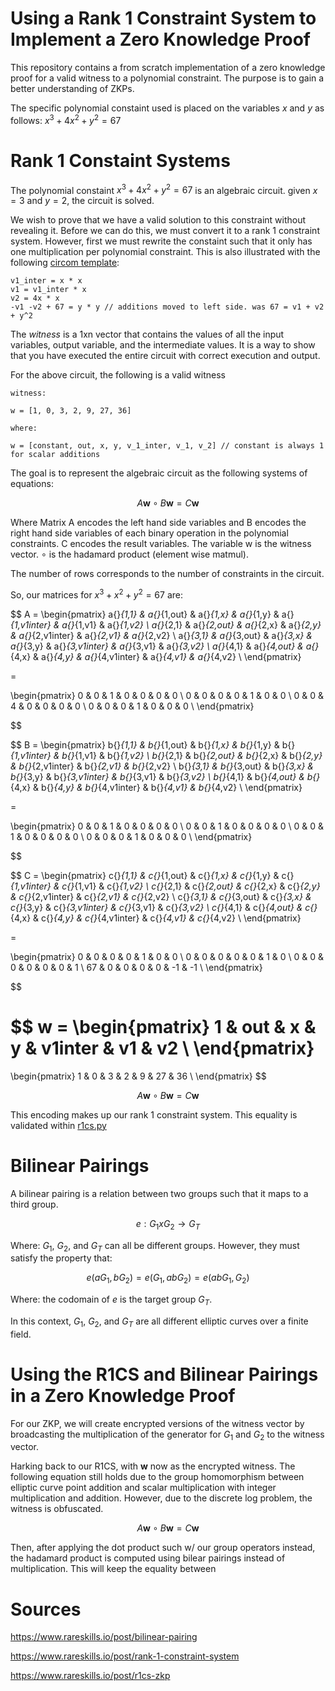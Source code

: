 # Using a Rank 1 Constraint System to Implement a Zero Knowledge Proof


This repository contains a from scratch implementation of a zero knowledge proof for a valid witness to a polynomial constraint. The purpose is to gain a better understanding of ZKPs.

The specific polynomial constaint used is placed on the variables $x$ and $y$ as follows: $x^3 + 4x^2 + y^2 = 67$ 

# Rank 1 Constaint Systems

The polynomial constaint $x^3 + 4x^2 + y^2 = 67$ is an algebraic circuit. given $x=3$ and $y=2$, the circuit is solved. 

We wish to prove that we have a valid solution to this constraint without revealing it. Before we can do this, we must convert it to a rank 1 constraint system. However, first we must rewrite the constaint such that it only has one multiplication per polynomial constraint. This is also illustrated with the following [circom template](polynomial.circom): 

    v1_inter = x * x
    v1 = v1_inter * x   
    v2 = 4x * x
    -v1 -v2 + 67 = y * y // additions moved to left side. was 67 = v1 + v2 + y^2

The *witness* is a 1xn vector that contains the values of all the input variables, output variable, and the intermediate values. It is a way to show that you have executed the entire circuit with correct execution and output. 

For the above circuit, the following is a valid witness

    witness:

    w = [1, 0, 3, 2, 9, 27, 36]

    where:
    
    w = [constant, out, x, y, v_1_inter, v_1, v_2] // constant is always 1 for scalar additions


The goal is to represent the algebraic circuit as the following systems of equations:

$$A \mathbf{w} \circ B \mathbf{w} = C \mathbf{w} $$

Where Matrix A encodes the left hand side variables and B encodes the right hand side variables of each binary operation in the polynomial constraints. C encodes the result variables. The variable w is the witness vector. $\circ$ is the hadamard product (element wise matmul).

The number of rows corresponds to the number of constraints in the circuit.

So, our matrices for $x^3 + x^2 + y^2 = 67$ are:

$$
A = \begin{pmatrix}
a{}_{1,1} & a{}_{1,out} & a{}_{1,x} & a{}_{1,y} & a{}_{1,v1inter} & a{}_{1,v1} & a{}_{1,v2} \\
a{}_{2,1} & a{}_{2,out} & a{}_{2,x} & a{}_{2,y} & a{}_{2,v1inter} & a{}_{2,v1}  & a{}_{2,v2} \\
a{}_{3,1} & a{}_{3,out} & a{}_{3,x} & a{}_{3,y} & a{}_{3,v1inter} & a{}_{3,v1} & a{}_{3,v2} \\
a{}_{4,1} & a{}_{4,out} & a{}_{4,x} & a{}_{4,y} & a{}_{4,v1inter} & a{}_{4,v1} & a{}_{4,v2} \\
\end{pmatrix}

=

\begin{pmatrix}
0 & 0 & 1 & 0 & 0 & 0 & 0 \\
0 & 0 & 0 & 0 & 1 & 0 & 0 \\
0 & 0 & 4 & 0 & 0 & 0 & 0 \\
0 & 0 & 0 & 1 & 0 & 0 & 0 \\
\end{pmatrix}

$$

$$
B = \begin{pmatrix}
b{}_{1,1} & b{}_{1,out} & b{}_{1,x} & b{}_{1,y} & b{}_{1,v1inter} & b{}_{1,v1} & b{}_{1,v2} \\
b{}_{2,1} & b{}_{2,out} & b{}_{2,x} & b{}_{2,y} & b{}_{2,v1inter} & b{}_{2,v1}  & b{}_{2,v2} \\
b{}_{3,1} & b{}_{3,out} & b{}_{3,x} & b{}_{3,y} & b{}_{3,v1inter} & b{}_{3,v1} & b{}_{3,v2} \\
b{}_{4,1} & b{}_{4,out} & b{}_{4,x} & b{}_{4,y} & b{}_{4,v1inter} & b{}_{4,v1} & b{}_{4,v2} \\
\end{pmatrix}

=

\begin{pmatrix}
0 & 0 & 1 & 0 & 0 & 0 & 0 \\
0 & 0 & 1 & 0 & 0 & 0 & 0 \\
0 & 0 & 1 & 0 & 0 & 0 & 0 \\
0 & 0 & 0 & 1 & 0 & 0 & 0 \\
\end{pmatrix}

$$

$$
C = \begin{pmatrix}
c{}_{1,1} & c{}_{1,out} & c{}_{1,x} & c{}_{1,y} & c{}_{1,v1inter} & c{}_{1,v1} & c{}_{1,v2} \\
c{}_{2,1} & c{}_{2,out} & c{}_{2,x} & c{}_{2,y} & c{}_{2,v1inter} & c{}_{2,v1}  & c{}_{2,v2} \\
c{}_{3,1} & c{}_{3,out} & c{}_{3,x} & c{}_{3,y} & c{}_{3,v1inter} & c{}_{3,v1} & c{}_{3,v2} \\
c{}_{4,1} & c{}_{4,out} & c{}_{4,x} & c{}_{4,y} & c{}_{4,v1inter} & c{}_{4,v1} & c{}_{4,v2} \\
\end{pmatrix}

=

\begin{pmatrix}
0 & 0 & 0 & 0 & 1 & 0 & 0 \\
0 & 0 & 0 & 0 & 0 & 1 & 0 \\
0 & 0 & 0 & 0 & 0 & 0 & 1 \\
67 & 0 & 0 & 0 & 0 & -1 & -1 \\
\end{pmatrix}

$$

$$
w = \begin{pmatrix}
1 & out & x & y & v1inter & v1 & v2 \\
\end{pmatrix}
=
\begin{pmatrix}
1 & 0 & 3 & 2 & 9 & 27 & 36 \\
\end{pmatrix}
$$

$$
A \mathbf{w} \circ B \mathbf{w} = C \mathbf{w}
$$

This encoding makes up our rank 1 constraint system. This equality is validated within [r1cs.py](r1cs.py)



# Bilinear Pairings

A bilinear pairing is a relation between two groups such that it maps to a third group.

$$ e : G_1 x G_2 \rightarrow G_T $$

Where: $G_1$, $G_2$, and $G_T$ can all be different groups. However, they must satisfy the property that:

$$ e(aG_1, bG_2) = e(G_1, abG_2) = e(abG_1, G_2) $$

Where: the codomain of $e$ is the target group $G_T$.

In this context, $G_1$, $G_2$, and $G_T$ are all different elliptic curves over a finite field.

# Using the R1CS and Bilinear Pairings in a Zero Knowledge Proof

For our ZKP, we will create encrypted versions of the witness vector by broadcasting the multiplication of the generator for $G_1$ and $G_2$ to the witness vector.

Harking back to our R1CS, with $\mathbf{w}$ now as the encrypted witness. The following equation still holds due to the group homomorphism between elliptic curve point addition and scalar multiplication with integer multiplication and addition. However, due to the discrete log problem, the witness is obfuscated.

$$
A \mathbf{w} \circ B \mathbf{w} = C \mathbf{w}
$$



Then, after applying the dot product such w/ our group operators instead, the hadamard product is computed using bilear pairings instead of multiplication. This will keep the equality between

# Sources

https://www.rareskills.io/post/bilinear-pairing

https://www.rareskills.io/post/rank-1-constraint-system

https://www.rareskills.io/post/r1cs-zkp
